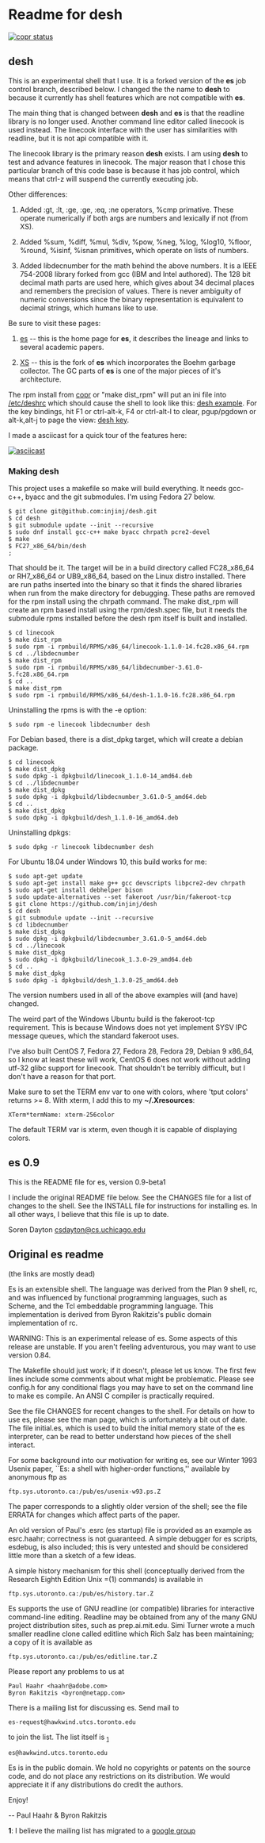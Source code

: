 # Readme for desh

[![copr status](https://copr.fedorainfracloud.org/coprs/injinj/gold/package/desh/status_image/last_build.png)](https://copr.fedorainfracloud.org/coprs/injinj/gold/package/desh/)

## desh

This is an experimental shell that I use.  It is a forked version of the
<b>es</b> job control branch, described below.  I changed the the name to
<b>desh</b> to because it currently has shell features which are not compatible
with <b>es</b>.

The main thing that is changed between <b>desh</b> and <b>es</b> is that the
readline library is no longer used.  Another command line editor called
linecook is used instead.  The linecook interface with the user has
similarities with readline, but it is not api compatible with it.

The linecook library is the primary reason <b>desh</b> exists.  I am using
<b>desh</b> to test and advance features in linecook.  The major reason that I
chose this particular branch of this code base is because it has job control,
which means that ctrl-z will suspend the currently executing job.

Other differences:

1. Added :gt, :lt, :ge, :ge, :eq, :ne operators, %cmp primative. These operate
   numerically if both args are numbers and lexically if not (from XS).

2. Added %sum, %diff, %mul, %div, %pow, %neg, %log, %log10, %floor, %round,
   %isinf, %isnan primitives, which operate on lists of numbers.

3. Added libdecnumber for the math behind the above numbers.  It is a IEEE
   754-2008 library forked from gcc (IBM and Intel authored).  The 128 bit
   decimal math parts are used here, which gives about 34 decimal places and
   remembers the precision of values.  There is never ambiguity of numeric
   conversions since the binary representation is equivalent to decimal
   strings, which humans like to use.

Be sure to visit these pages:

1. [es](https://wryun.github.io/es-shell/) -- this is the home page for
   <b>es</b>, it describes the lineage and links to several academic papers.

2. [XS](https://github.com/TieDyedDevil/XS) -- this is the fork of <b>es</b>
   which incorporates the Boehm garbage collector.  The GC parts of <b>es</b>
   is one of the major pieces of it's architecture.

The rpm install from
[copr](https://copr.fedorainfracloud.org/coprs/injinj/gold/) or "make dist_rpm"
will put an ini file into [/etc/deshrc](script/deshrc) which should cause the
shell to look like this: [desh example](doc/desh_example.png).  For the key
bindings, hit F1 or ctrl-alt-k, F4 or ctrl-alt-l to clear, pgup/pgdown or
alt-k,alt-j to page the view: [desh key](doc/desh_key.png).

I made a asciicast for a quick tour of the features here:

[![asciicast](https://asciinema.org/a/219909.svg)](https://asciinema.org/a/219909)

### Making desh

This project uses a makefile so make will build everything.  It needs gcc-c++,
byacc and the git submodules.  I'm using Fedora 27 below.

```console
$ git clone git@github.com:injinj/desh.git
$ cd desh
$ git submodule update --init --recursive
$ sudo dnf install gcc-c++ make byacc chrpath pcre2-devel
$ make
$ FC27_x86_64/bin/desh
;
```

That should be it.  The target will be in a build directory called FC28_x86_64
or RH7_x86_64 or UB9_x86_64, based on the Linux distro installed.  There are
run paths inserted into the binary so that it finds the shared libraries when
run from the make directory for debugging.  These paths are removed for the rpm
install using the chrpath command.  The make dist_rpm will create an rpm based
install using the rpm/desh.spec file, but it needs the submodule rpms installed
before the desh rpm itself is built and installed.

```console
$ cd linecook
$ make dist_rpm
$ sudo rpm -i rpmbuild/RPMS/x86_64/linecook-1.1.0-14.fc28.x86_64.rpm
$ cd ../libdecnumber
$ make dist_rpm
$ sudo rpm -i rpmbuild/RPMS/x86_64/libdecnumber-3.61.0-5.fc28.x86_64.rpm
$ cd ..
$ make dist_rpm
$ sudo rpm -i rpmbuild/RPMS/x86_64/desh-1.1.0-16.fc28.x86_64.rpm
```

Uninstalling the rpms is with the -e option:

```console
$ sudo rpm -e linecook libdecnumber desh
```

For Debian based, there is a dist_dpkg target, which will create a debian
package.

```console
$ cd linecook
$ make dist_dpkg
$ sudo dpkg -i dpkgbuild/linecook_1.1.0-14_amd64.deb
$ cd ../libdecnumber
$ make dist_dpkg
$ sudo dpkg -i dpkgbuild/libdecnumber_3.61.0-5_amd64.deb
$ cd ..
$ make dist_dpkg
$ sudo dpkg -i dpkgbuild/desh_1.1.0-16_amd64.deb
```

Uninstalling dpkgs:

```console
$ sudo dpkg -r linecook libdecnumber desh
```

For Ubuntu 18.04 under Windows 10, this build works for me:

```console
$ sudo apt-get update
$ sudo apt-get install make g++ gcc devscripts libpcre2-dev chrpath
$ sudo apt-get install debhelper bison
$ sudo update-alternatives --set fakeroot /usr/bin/fakeroot-tcp
$ git clone https://github.com/injinj/desh
$ cd desh
$ git submodule update --init --recursive
$ cd libdecnumber
$ make dist_dpkg
$ sudo dpkg -i dpkgbuild/libdecnumber_3.61.0-5_amd64.deb
$ cd ../linecook
$ make dist_dpkg
$ sudo dpkg -i dpkgbuild/linecook_1.3.0-29_amd64.deb
$ cd ..
$ make dist_dpkg
$ sudo dpkg -i dpkgbuild/desh_1.3.0-25_amd64.deb
```

The version numbers used in all of the above examples will (and have) changed.

The weird part of the Windows Ubuntu build is the fakeroot-tcp requirement.
This is because Windows does not yet implement SYSV IPC message queues, which
the standard fakeroot uses.

I've also built CentOS 7, Fedora 27, Fedora 28, Fedora 29, Debian 9 x86_64, so
I know at least these will work,  CentOS 6 does not work without adding utf-32
glibc support for linecook.  That shouldn't be terribly difficult, but I don't
have a reason for that port.

Make sure to set the TERM env var to one with colors, where 'tput colors'
returns >= 8.  With xterm, I add this to my <b>~/.Xresources</b>:

```
XTerm*termName: xterm-256color
```

The default TERM var is xterm, even though it is capable of displaying colors.

## es 0.9

This is the README file for es, version 0.9-beta1

I include the original README file below.  See the CHANGES file for 
a list of changes to the shell.  See the INSTALL file for instructions 
for installing es.  In all other ways, I believe that this file is up
to date.

Soren Dayton
csdayton@cs.uchicago.edu

## Original es readme

(the links are mostly dead)

Es is an extensible shell.  The language was derived from the Plan 9
shell, rc, and was influenced by functional programming languages,
such as Scheme, and the Tcl embeddable programming language.  This
implementation is derived from Byron Rakitzis's public domain
implementation of rc.

WARNING: This is an experimental release of es.  Some aspects of this
	 release are unstable.  If you aren't feeling adventurous, you
	 may want to use version 0.84.

The Makefile should just work; if it doesn't, please let us know.  The
first few lines include some comments about what might be problematic.
Please see config.h for any conditional flags you may have to set on
the command line to make es compile.  An ANSI C compiler is
practically required.

See the file CHANGES for recent changes to the shell.  For details on
how to use es, please see the man page, which is unfortunately a bit
out of date.  The file initial.es, which is used to build the initial
memory state of the es interpreter, can be read to better understand
how pieces of the shell interact.

For some background into our motivation for writing es, see our Winter
1993 Usenix paper, ``Es: a shell with higher-order functions,''
available by anonymous ftp as

	ftp.sys.utoronto.ca:/pub/es/usenix-w93.ps.Z

The paper corresponds to a slightly older version of the shell;  see
the file ERRATA for changes which affect parts of the paper.

An old version of Paul's .esrc (es startup) file is provided as an
example as esrc.haahr; correctness is not guaranteed.  A simple
debugger for es scripts, esdebug, is also included; this is very
untested and should be considered little more than a sketch of a few
ideas.

A simple history mechanism for this shell (conceptually derived from
the Research Eighth Edition Unix =(1) commands) is available in

	ftp.sys.utoronto.ca:/pub/es/history.tar.Z

Es supports the use of GNU readline (or compatible) libraries for
interactive command-line editing.  Readline may be obtained from any
of the many GNU project distribution sites, such as prep.ai.mit.edu.
Simi Turner wrote a much smaller readline clone called editline which
Rich Salz has been maintaining; a copy of it is available as

	ftp.sys.utoronto.ca:/pub/es/editline.tar.Z

Please report any problems to us at

	Paul Haahr <haahr@adobe.com>
	Byron Rakitzis <byron@netapp.com>

There is a mailing list for discussing es.  Send mail to

	es-request@hawkwind.utcs.toronto.edu

to join the list.  The list itself is <sub id="ml">[1](#ml)</sup>

	es@hawkwind.utcs.toronto.edu

Es is in the public domain.  We hold no copyrights or patents on
the source code, and do not place any restrictions on its distribution.
We would appreciate it if any distributions do credit the authors.

Enjoy!

-- Paul Haahr & Byron Rakitzis

<b id="ml">1</b>: I believe the mailing list has migrated to a [google
  group](https://groups.google.com/forum/#!forum/es-shell)
